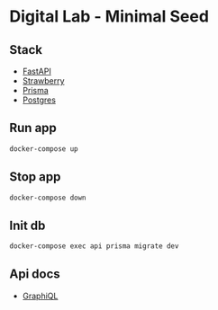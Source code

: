# Digital Lab - Minimal Seed

## Stack

- [FastAPI](https://fastapi.tiangolo.com/)
- [Strawberry](https://strawberry.rocks/)
- [Prisma](https://prisma-client-py.readthedocs.io/en/stable/)
- [Postgres](https://www.postgresql.org/)

## Run app

```bash
docker-compose up
```

## Stop app

```bash
docker-compose down
```

## Init db

```bash
docker-compose exec api prisma migrate dev
```

## Api docs

- [GraphiQL](http://localhost:8000/graphql)
